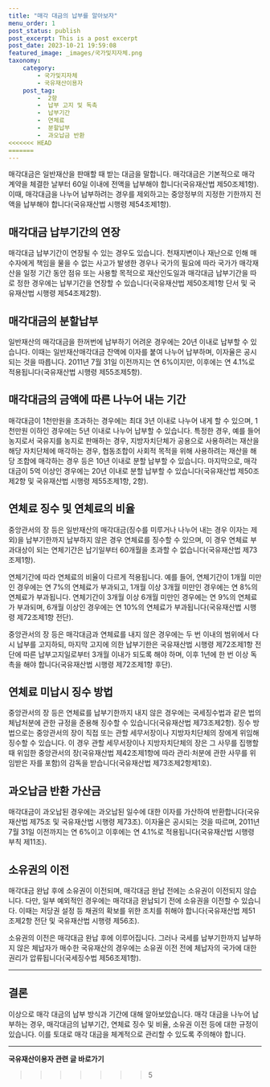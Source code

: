 ```yaml
---
title: "매각 대금의 납부를 알아보자"
menu_order: 1
post_status: publish
post_excerpt: This is a post excerpt
post_date: 2023-10-21 19:59:08
featured_image: _images/국가및지자체.png
taxonomy:
    category:
        - 국가및지자체
        - 국유재산이용자
    post_tag:
        -  2항
        -  납부 고지 및 독촉
        -  납부기간
        -  연체료
        -  분할납부
        -  과오납금 반환
<<<<<<< HEAD
=======
---
```



매각대금은 일반재산을 판매할 때 받는 대금을 말합니다. 매각대금은 기본적으로 매각 계약을 체결한 날부터 60일 이내에 전액을 납부해야 합니다(국유재산법 제50조제1항). 이때, 매각대금을 나누어 납부하려는 경우를 제외하고는 중앙정부의 지정한 기한까지 전액을 납부해야 합니다(국유재산법 시행령 제54조제1항).

## 매각대금 납부기간의 연장

매각대금 납부기간이 연장될 수 있는 경우도 있습니다. 천재지변이나 재난으로 인해 매수자에게 책임을 물을 수 없는 사고가 발생한 경우나 국가의 필요에 따라 국가가 매각재산을 일정 기간 동안 점유 또는 사용할 목적으로 재산인도일과 매각대금 납부기간을 따로 정한 경우에는 납부기간을 연장할 수 있습니다(국유재산법 제50조제1항 단서 및 국유재산법 시행령 제54조제2항).

## 매각대금의 분할납부

일반재산의 매각대금을 한꺼번에 납부하기 어려운 경우에는 20년 이내로 납부할 수 있습니다. 이때는 일반재산매각대금 잔액에 이자를 붙여 나누어 납부하며, 이자율은 공시되는 것을 따릅니다. 2011년 7월 31일 이전까지는 연 6%이지만, 이후에는 연 4.1%로 적용됩니다(국유재산법 시행령 제55조제5항).

## 매각대금의 금액에 따른 나누어 내는 기간

매각대금이 1천만원을 초과하는 경우에는 최대 3년 이내로 나누어 내게 할 수 있으며, 1천만원 이하인 경우에는 5년 이내로 나누어 납부할 수 있습니다. 특정한 경우, 예를 들어 농지로서 국유지를 농지로 판매하는 경우, 지방자치단체가 공용으로 사용하려는 재산을 해당 자치단체에 매각하는 경우, 협동조합이 사회적 목적을 위해 사용하려는 재산을 해당 조합에 매각하는 경우 등은 10년 이내로 분할 납부할 수 있습니다. 마지막으로, 매각대금이 5억 이상인 경우에는 20년 이내로 분할 납부할 수 있습니다(국유재산법 제50조제2항 및 국유재산법 시행령 제55조제1항, 2항).

## 연체료 징수 및 연체료의 비율

중앙관서의 장 등은 일반재산의 매각대금(징수를 미루거나 나누어 내는 경우 이자는 제외)을 납부기한까지 납부하지 않은 경우 연체료를 징수할 수 있으며, 이 경우 연체료 부과대상이 되는 연체기간은 납기일부터 60개월을 초과할 수 없습니다(국유재산법 제73조제1항).

연체기간에 따라 연체료의 비율이 다르게 적용됩니다. 예를 들어, 연체기간이 1개월 미만인 경우에는 연 7%의 연체료가 부과되고, 1개월 이상 3개월 미만인 경우에는 연 8%의 연체료가 부과됩니다. 연체기간이 3개월 이상 6개월 미만인 경우에는 연 9%의 연체료가 부과되며, 6개월 이상인 경우에는 연 10%의 연체료가 부과됩니다(국유재산법 시행령 제72조제1항 전단).

중앙관서의 장 등은 매각대금과 연체료를 내지 않은 경우에는 두 번 이내의 범위에서 다시 납부를 고지하되, 마지막 고지에 의한 납부기한은 국유재산법 시행령 제72조제1항 전단에 따른 납부고지일로부터 3개월 이내가 되도록 해야 하며, 이후 1년에 한 번 이상 독촉을 해야 합니다(국유재산법 시행령 제72조제1항 후단).

## 연체료 미납시 징수 방법

중앙관서의 장 등은 연체료를 납부기한까지 내지 않은 경우에는 국세징수법과 같은 법의 체납처분에 관한 규정을 준용해 징수할 수 있습니다(국유재산법 제73조제2항). 징수 방법으로는 중앙관서의 장이 직접 또는 관할 세무서장이나 지방자치단체의 장에게 위임해 징수할 수 있습니다. 이 경우 관할 세무서장이나 지방자치단체의 장은 그 사무를 집행할 때 위임한 중앙관서의 장(국유재산법 제42조제1항에 따라 관리·처분에 관한 사무를 위임받은 자를 포함)의 감독을 받습니다(국유재산법 제73조제2항제1호).

## 과오납금 반환 가산금

매각대금이 과오납된 경우에는 과오납된 일수에 대한 이자를 가산하여 반환합니다(국유재산법 제75조 및 국유재산법 시행령 제73조). 이자율은 공시되는 것을 따르며, 2011년 7월 31일 이전까지는 연 6%이고 이후에는 연 4.1%로 적용됩니다(국유재산법 시행령 부칙 제11조).

## 소유권의 이전

매각대금 완납 후에 소유권이 이전되며, 매각대금 완납 전에는 소유권이 이전되지 않습니다. 다만, 일부 예외적인 경우에는 매각대금 완납되기 전에 소유권을 이전할 수 있습니다. 이때는 저당권 설정 등 채권의 확보를 위한 조치를 취해야 합니다(국유재산법 제51조제2항 전단 및 국유재산법 시행령 제56조).

소유권의 이전은 매각대금 완납 후에 이루어집니다. 그러나 국세를 납부기한까지 납부하지 않은 체납자가 매수한 국유재산의 경우에는 소유권 이전 전에 체납자의 국가에 대한 권리가 압류됩니다(국세징수법 제56조제1항).

---
## 결론

이상으로 매각 대금의 납부 방식과 기간에 대해 알아보았습니다. 매각 대금을 나누어 납부하는 경우, 매각대금의 납부기간, 연체료 징수 및 비율, 소유권 이전 등에 대한 규정이 있습니다. 이를 토대로 매각 대금을 체계적으로 관리할 수 있도록 주의해야 합니다.



<!-- wp:separator -->
<hr class="wp-block-separator has-alpha-channel-opacity"/>
<!-- /wp:separator -->

<!-- wp:group {"backgroundColor":"base","layout":{"type":"constrained"}} -->
<div class="wp-block-group has-base-background-color has-background"><!-- wp:paragraph {"align":"center","fontSize":"large"} -->
<p class="has-text-align-center has-large-font-size"><strong>국유재산이용자 관련 글 바로가기</strong></p>
<!-- /wp:paragraph -->


<!-- wp:latest-posts
{"categories":[{"id":7404,"count":19,"description":"","link":"https://uknowlaw.com/category/%ea%b5%ad%ec%9c%a0%ec%9e%ac%ec%82%b0%ec%9d%b4%ec%9a%a9%ec%9e%90/","name":"국유재산이용자","slug":"국유재산이용자","taxonomy":"category","parent":0,"meta":[],"_links":{"self":[{"href":"https://uknowlaw.com/wp-json/wp/v2/categories/7404"}],"collection":[{"href":"https://uknowlaw.com/wp-json/wp/v2/categories"}],"about":[{"href":"https://uknowlaw.com/wp-json/wp/v2/taxonomies/category"}],"wp:post_type":[{"href":"https://uknowlaw.com/wp-json/wp/v2/posts?categories=7404"}],"curies":[{"name":"wp","href":"https://api.w.org/{rel}","templated":true}]}}],"postsToShow":100,"excerptLength":28,"postLayout":"grid","columns":2,"featuredImageAlign":"left","featuredImageSizeSlug":"large","fontSize":"medium"} /--></div>
<!-- /wp:group -->
>>>>>>> 5

